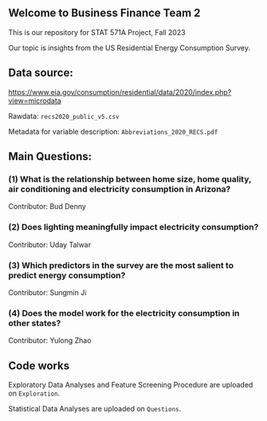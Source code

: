 ## Welcome to Business Finance Team 2
This is our repository for STAT 571A Project, Fall 2023

Our topic is insights from the US Residential Energy Consumption Survey.

## Data source:
https://www.eia.gov/consumption/residential/data/2020/index.php?view=microdata

Rawdata: `recs2020_public_v5.csv`

Metadata for variable description:  `Abbreviations_2020_RECS.pdf`
## Main Questions:
### (1) What is the relationship between home size, home quality, air conditioning and electricity consumption in Arizona?

Contributor: Bud Denny
### (2) Does lighting meaningfully impact electricity consumption?

Contributor: Uday Talwar
### (3) Which predictors in the survey are the most salient to predict energy consumption?

Contributor: Sungmin Ji
### (4) Does the model work for the electricity consumption in other states?

Contributor: Yulong Zhao

## Code works
Exploratory Data Analyses and Feature Screening Procedure are uploaded on `Exploration`.

Statistical Data Analyses are uploaded on `Questions`.

